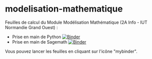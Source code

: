 # modelisation-mathematique
Feuilles de calcul du Module Modélisation Mathématique (2A Info - IUT Normandie Grand Ouest) :

+ Prise en main de Python [![Binder](https://mybinder.org/badge_logo.svg)](https://mybinder.org/v2/gh/MatthieuDien/modelisation-mathematique/main?filepath=Notebooks%2FPrise%20en%20main%20de%20Python.ipynb)
+ Prise en main de Sagemath [![Binder](https://mybinder.org/badge_logo.svg)](https://mybinder.org/v2/gh/MatthieuDien/modelisation-mathematique/main?filepath=Notebooks%2FPrise%20en%20main%20de%20Sagemath.ipynb)

Vous pouvez lancer les feuilles en cliquant sur l'icône "mybinder".